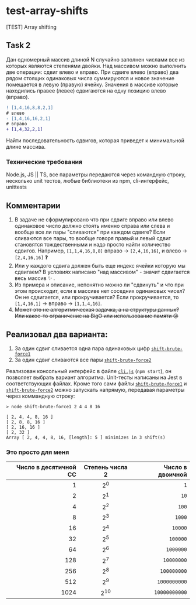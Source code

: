 # test-array-shifts

[TEST] Array shifting

## Task 2

Дан одномерный массив длиной ​N ​случайно заполнен числами все из которых являются степенями двойки. Над массивом можно выполнить две операции: сдвиг влево и вправо.
При сдвиге влево (вправо) два рядом стоящих одинаковых числа суммируются и новое значение помещается в левую (правую) ячейку. Значения в массиве которые находились правее (левее) сдвигаются на одну позицию влево (вправо).

```diff
! [1,4,16,8,​8​,2,1]
# влево
- [1,4,16,​16​,2,1]
# вправо
+ [1,4,​32,​2,1]
```

Найти последовательность сдвигов, которая приведет к минимальной длине
массива.

### Технические требования

Node.js, JS || TS, все параметры передаются через командную строку, несколько unit тестов, любые библиотеки из npm, cli-интерфейс, unittests

## Комментарии

1. В задаче не сформулировано что при сдвиге вправо или влево одинаковое число должно стоять именно справа или слева и вообще все ли пары "сливаются" при каждом сдвиге? Если сливаются все пары, то вообще говоря правый и левый сдвиг становятся тождественными и надо просто найти количество сдвигов. Например, `[1,1,4,16,8,8]` вправо -> `[2,4,16,16]`, и влево -> `[2,4,16,16]` :question:
2. Или у каждого сдвига должен быть еще индекс ячейки которую мы сдвигаем? В условиях написано "над массивом" - значит сдвигается весь массив :sparkles: .
3. Из примера и описание, непонятно можно ли "сдвинуть" и что при этом происходит, если в массиве нет соседних одинаковых чисел? Он не сдвигается, или прокручивается? Если прокручивается, то `[1,4,16,1]` -> вправо -> `[1,1,4,16]`.
4. ~~Может это не алгоритмическая задачка, а на структуры данных? Или какое-то ограничение на BigO или использование памяти :confused:~~

## Реализовал два варианта:

1. За один сдвиг сливается одна пара одинаковых цифр [`shift-brute-force1`](shift-brute-force1.js)
2. За один сдвиг сливаются все пары [`shift-brute-force2`](shift-brute-force2.js)

Реализован консольный интерфейс в файле [`cli.js`](cli.js) (`npm start`), он позволяет выбрать вариант алгоритма. Unit-тесты написаны на Jest в соответствующих файлах. Кроме того сами файлы [`shift-brute-force1`](shift-brute-force1.js) и [`shift-brute-force2`](shift-brute-force2.js) можно запускать напрямую, передавая параметры через коммандную строку:

```console
> node shift-brute-force1 2 4 4 8 16

[ 2, 4, 4, 8, 16 ]
[ 2, 8, 8, 16 ]
[ 2, 16, 16 ]
[ 2, 32 ]
Array [ 2, 4, 4, 8, 16, [length]: 5 ] minimizes in 3 shift(s)
```

### Это просто для меня

| Число в десятичной СС | Степень числа 2 | Число в двоичной |
| --------------------: | :-------------: | ---------------: |
|                     1 |  2<sup>0</sup>  |              `1` |
|                     2 |  2<sup>1</sup>  |             `10` |
|                     4 |  2<sup>2</sup>  |            `100` |
|                     8 |  2<sup>3</sup>  |           `1000` |
|                    16 |  2<sup>4</sup>  |          `10000` |
|                    32 |  2<sup>5</sup>  |         `100000` |
|                    64 |  2<sup>6</sup>  |        `1000000` |
|                   128 |  2<sup>7</sup>  |       `10000000` |
|                   256 |  2<sup>8</sup>  |      `100000000` |
|                   512 |  2<sup>9</sup>  |     `1000000000` |
|                  1024 | 2<sup>10</sup>  |    `10000000000` |
